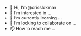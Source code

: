 - 👋 Hi, I’m @crisslokman
- 👀 I’m interested in ...
- 🌱 I’m currently learning ...
- 💞️ I’m looking to collaborate on ...
- 📫 How to reach me ...

<!---
crisslokman/crisslokman is a ✨ special ✨ repository because its `README.md` (this file) appears on your GitHub profile.
You can click the Preview link to take a look at your changes.
--->

